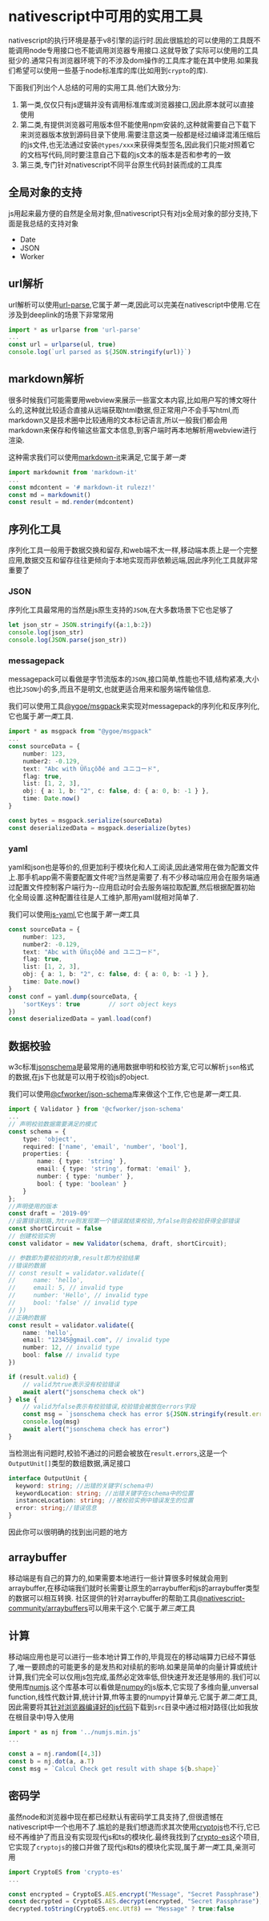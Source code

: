# nativescript中可用的实用工具

nativescript的执行环境是基于v8引擎的运行时.因此很尴尬的可以使用的工具既不能调用node专用接口也不能调用浏览器专用接口.这就导致了实际可以使用的工具挺少的.通常只有浏览器环境下的不涉及dom操作的工具库才能在其中使用.如果我们希望可以使用一些基于node标准库的库(比如用到`crypto`的库).

下面我们列出个人总结的可用的实用工具.他们大致分为:

1. 第一类,仅仅只有js逻辑并没有调用标准库或浏览器接口,因此原本就可以直接使用
2. 第二类,有提供浏览器可用版本但不能使用npm安装的,这种就需要自己下载下来浏览器版本放到源码目录下使用.需要注意这类一般都是经过编译混淆压缩后的js文件,也无法通过安装`@types/xxx`来获得类型签名,因此我们只能对照着它的文档写代码,同时要注意自己下载的js文本的版本是否和参考的一致
3. 第三类,专门针对nativescript不同平台原生代码封装而成的工具库

## 全局对象的支持

js用起来最方便的自然是全局对象,但nativescript只有对js全局对象的部分支持,下面是我总结的支持对象

+ Date
+ JSON
+ Worker

## url解析

url解析可以使用[url-parse](https://www.npmjs.com/package/url-parse),它属于*第一类*,因此可以完美在nativescript中使用.它在涉及到deeplink的场景下非常常用

```ts
import * as urlparse from 'url-parse'
...
const url = urlparse(ul, true)
console.log(`url parsed as ${JSON.stringify(url)}`)
```

## markdown解析

很多时候我们可能需要用webview来展示一些富文本内容,比如用户写的博文呀什么的,这种就比较适合直接从远端获取html数据,但正常用户不会手写html,而markdown又是技术圈中比较通用的文本标记语言,所以一般我们都会用markdown来保存和传输这些富文本信息,到客户端时再本地解析用webview进行渲染.

这种需求我们可以使用[markdown-it](https://markdown-it.github.io/markdown-it/)来满足,它属于*第一类*

```ts
import markdownit from 'markdown-it'
...
const mdcontent = '# markdown-it rulezz!'
const md = markdownit()
const result = md.render(mdcontent)
```

## 序列化工具

序列化工具一般用于数据交换和留存,和web端不太一样,移动端本质上是一个完整应用,数据交互和留存往往更倾向于本地实现而非依赖远端,因此序列化工具就非常重要了

### JSON

序列化工具最常用的当然是js原生支持的`JSON`,在大多数场景下它也足够了

```ts
let json_str = JSON.stringify({a:1,b:2})
console.log(json_str)
console.log(JSON.parse(json_str))
```

### messagepack

messagepack可以看做是字节流版本的`JSON`,接口简单,性能也不错,结构紧凑,大小也比`JSON`小的多,而且不是明文,也就更适合用来和服务端传输信息.

我们可以使用工具[@ygoe/msgpack](https://github.com/ygoe/msgpack.js)来实现对messagepack的序列化和反序列化,它也属于*第一类*工具.

```ts
import * as msgpack from "@ygoe/msgpack"
...
const sourceData = {
    number: 123,
    number2: -0.129,
    text: "Abc with Üñıçôðé and ユニコード",
    flag: true,
    list: [1, 2, 3],
    obj: { a: 1, b: "2", c: false, d: { a: 0, b: -1 } },
    time: Date.now()
}

const bytes = msgpack.serialize(sourceData)
const deserializedData = msgpack.deserialize(bytes)
```

### yaml

yaml和json也是等价的,但更加利于模块化和人工阅读,因此通常用在做为配置文件上.那手机app需不需要配置文件呢?当然是需要了.有不少移动端应用会在服务端通过配置文件控制客户端行为--应用启动时会去服务端拉取配置,然后根据配置初始化全局设置.这种配置往往是人工维护,那用yaml就相对简单了.

我们可以使用[js-yaml](https://github.com/nodeca/js-yaml),它也属于*第一类*工具

```ts
const sourceData = {
    number: 123,
    number2: -0.129,
    text: "Abc with Üñıçôðé and ユニコード",
    flag: true,
    list: [1, 2, 3],
    obj: { a: 1, b: "2", c: false, d: { a: 0, b: -1 } },
    time: Date.now()
}
const conf = yaml.dump(sourceData, {
    'sortKeys': true        // sort object keys
})
const deserializedData = yaml.load(conf)
```

## 数据校验

w3c标准[jsonschema](https://json-schema.org/)是最常用的通用数据申明和校验方案,它可以解析`json`格式的数据,在js下也就是可以用于校验js的object.

我们可以使用[@cfworker/json-schema](https://github.com/cfworker/cfworker/tree/main/packages/json-schema)库来做这个工作,它也是*第一类*工具.

```ts
import { Validator } from '@cfworker/json-schema'
...
// 声明校验数据需要满足的模式
const schema = {
    type: 'object',
    required: ['name', 'email', 'number', 'bool'],
    properties: {
        name: { type: 'string' },
        email: { type: 'string', format: 'email' },
        number: { type: 'number' },
        bool: { type: 'boolean' }
    }
};
//声明使用的版本
const draft = '2019-09'
//设置错误短路,为true则发现第一个错误就结束校验,为false则会校验获得全部错误
const shortCircuit = false
// 创建校验实例
const validator = new Validator(schema, draft, shortCircuit);

// 参数即为要校验的对象,result即为校验结果
//错误的数据
// const result = validator.validate({
//     name: 'hello',
//     email: 5, // invalid type
//     number: 'Hello', // invalid type
//     bool: 'false' // invalid type
// })
//正确的数据
const result = validator.validate({
    name: 'hello',
    email: "12345@gmail.com", // invalid type
    number: 12, // invalid type
    bool: false // invalid type
})

if (result.valid) {
    // valid为true表示没有校验错误
    await alert("jsonschema check ok")
} else {
    // valid为false表示有校验错误,校验错会被放在errors字段
    const msg = `jsonschema check has error ${JSON.stringify(result.errors, null, 2)}`
    console.log(msg)
    await alert("jsonschema check has error")
}
```

当检测出有问题时,校验不通过的问题会被放在`result.errors`,这是一个`OutputUnit[]`类型的数组数据,满足接口

```ts
interface OutputUnit {
  keyword: string; //出错的关键字(schema中)
  keywordLocation: string; //出错关键字在schema中的位置
  instanceLocation: string; //被校验实例中错误发生的位置
  error: string;//错误信息
}
```

因此你可以很明确的找到出问题的地方

## arraybuffer

移动端是有自己的算力的,如果需要本地进行一些计算很多时候就会用到arraybuffer,在移动端我们就时长需要让原生的arraybuffer和js的arraybuffer类型的数据可以相互转换.
社区提供的针对arraybuffer的帮助工具[@nativescript-community/arraybuffers](https://github.com/nativescript-community/arraybuffers)可以用来干这个.它属于*第三类*工具

## 计算

移动端应用也是可以进行一些本地计算工作的,毕竟现在的移动端算力已经不算低了,唯一要顾虑的可能更多的是发热和对续航的影响.如果是简单的向量计算或统计计算,我们完全可以仅用js包完成,虽然必定效率低,但快速开发还是够用的.我们可以使用库[numjs](https://github.com/nicolaspanel/numjs).这个库基本可以看做是[numpy](https://blog.hszofficial.site/TutorialForPython/#/%E5%9F%BA%E7%A1%80%E5%BA%94%E7%94%A8%E7%AF%87/%E7%AE%80%E5%8D%95%E6%95%B0%E6%8D%AE%E5%A4%84%E7%90%86/%E6%95%B0%E5%80%BC%E6%95%B0%E6%8D%AE%E5%A4%84%E7%90%86/%E4%BD%BF%E7%94%A8numpy%E5%92%8Cscipy%E5%A4%84%E7%90%86%E5%A4%8D%E6%9D%82%E7%9A%84%E6%95%B0%E5%80%BC%E8%AE%A1%E7%AE%97%E9%97%AE%E9%A2%98/README)的js版本,它实现了多维向量,unversal function,线性代数计算,统计计算,fft等主要的numpy计算单元.它属于*第二类*工具,因此需要将其[针对浏览器编译好的js代码](https://cdn.jsdelivr.net/gh/nicolaspanel/numjs@0.16.1/dist/numjs.min.js)下载到`src`目录中通过相对路径(比如我放在根目录中)导入使用

```ts
import * as nj from '../numjs.min.js'
...

const a = nj.random([4,3])
const b = nj.dot(a, a.T)
const msg = `Calcul Check get result with shape ${b.shape}`
```

## 密码学

虽然node和浏览器中现在都已经默认有密码学工具支持了,但很遗憾在nativescript中一个也用不了.尴尬的是我们想退而求其次使用[cryptojs](https://cryptojs.gitbook.io/docs)也不行,它已经不再维护了而且没有实现现代js和ts的模块化.最终我找到了[crypto-es](https://www.npmjs.com/package/crypto-es)这个项目,它实现了`cryptojs`的接口并做了现代js和ts的模块化实现,属于*第一类*工具,亲测可用

```ts
import CryptoES from 'crypto-es'
...

const encrypted = CryptoES.AES.encrypt("Message", "Secret Passphrase");
const decrypted = CryptoES.AES.decrypt(encrypted, "Secret Passphrase");
decrypted.toString(CryptoES.enc.Utf8) == "Message" ? true:false
```
